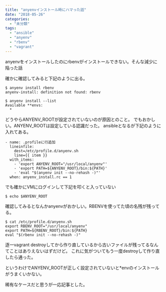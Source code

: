 ```yaml
---
title: "anyenvインストール時にハマった話"
date: "2018-05-26"
categories: 
  - "未分類"
tags: 
  - "ansible"
  - "anyenv"
  - "rbenv"
  - "vagrant"
---
```


anyenvをインストールしたのにrbenvがインストールできない。そんな減少に陥った話

確かに確認してみると下記のように出る。

```
$ anyenv install rbenv
anyenv-install: definition not found: rbenv
```

```
$ anyenv install --list
Available **envs:
  *
```

どうやらANYENV\_ROOTが設定されていないのが原因とのこと。 でもおかしい。ANYENV\_ROOTは設定している認識だった。 ansibleとなるが下記のように入れてある。

```
- name: .profileに行追加
  lineinfile:
    dest=/etc/profile.d/anyenv.sh
    line={{ item }}
  with_items:
    - 'export ANYENV_ROOT="/usr/local/anyenv"'
    - 'export PATH=${ANYENV_ROOT}/bin:${PATH}'
    - 'eval "$(anyenv init --no-rehash -)"'
  when: anyenv_install.rc == 1
```

でも確かにVMにログインして下記を叩くと入っていない

```
$ echo $ANYENV_ROOT
```

確認してみるとなんかanyenvがおかしい。RBENVを使ってた頃の名残が残ってる。

```
$ cat /etc/profile.d/anyenv.sh
export RBENV_ROOT="/usr/local/anyenv"
export PATH=${RBENV_ROOT}/bin:${PATH}
eval "$(rbenv init --no-rehash -)"
```

逐一vagrant destroyしてから作り直しているから古いファイルが残ってるなんてことはありえないはずだけど。 これに気がついてもう一度destroyして作り直したら通った。

というわけでANYENV\_ROOTが正しく設定されていないと\*envのインストールがうまくいかない。

稀有なケースだと思うが一応記事とした。
